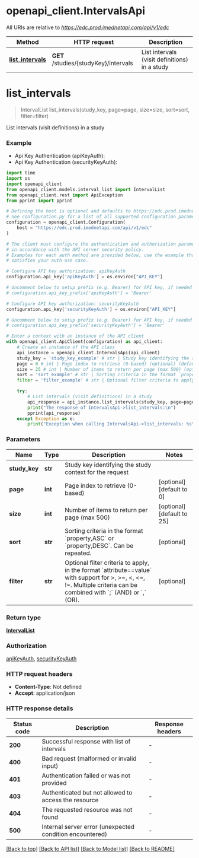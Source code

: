 # openapi_client.IntervalsApi

All URIs are relative to *https://edc.prod.imednetapi.com/api/v1/edc*

Method | HTTP request | Description
------------- | ------------- | -------------
[**list_intervals**](IntervalsApi.md#list_intervals) | **GET** /studies/{studyKey}/intervals | List intervals (visit definitions) in a study


# **list_intervals**
> IntervalList list_intervals(study_key, page=page, size=size, sort=sort, filter=filter)

List intervals (visit definitions) in a study



### Example

* Api Key Authentication (apiKeyAuth):
* Api Key Authentication (securityKeyAuth):
```python
import time
import os
import openapi_client
from openapi_client.models.interval_list import IntervalList
from openapi_client.rest import ApiException
from pprint import pprint

# Defining the host is optional and defaults to https://edc.prod.imednetapi.com/api/v1/edc
# See configuration.py for a list of all supported configuration parameters.
configuration = openapi_client.Configuration(
    host = "https://edc.prod.imednetapi.com/api/v1/edc"
)

# The client must configure the authentication and authorization parameters
# in accordance with the API server security policy.
# Examples for each auth method are provided below, use the example that
# satisfies your auth use case.

# Configure API key authorization: apiKeyAuth
configuration.api_key['apiKeyAuth'] = os.environ["API_KEY"]

# Uncomment below to setup prefix (e.g. Bearer) for API key, if needed
# configuration.api_key_prefix['apiKeyAuth'] = 'Bearer'

# Configure API key authorization: securityKeyAuth
configuration.api_key['securityKeyAuth'] = os.environ["API_KEY"]

# Uncomment below to setup prefix (e.g. Bearer) for API key, if needed
# configuration.api_key_prefix['securityKeyAuth'] = 'Bearer'

# Enter a context with an instance of the API client
with openapi_client.ApiClient(configuration) as api_client:
    # Create an instance of the API class
    api_instance = openapi_client.IntervalsApi(api_client)
    study_key = 'study_key_example' # str | Study key identifying the study context for the request
    page = 0 # int | Page index to retrieve (0-based) (optional) (default to 0)
    size = 25 # int | Number of items to return per page (max 500) (optional) (default to 25)
    sort = 'sort_example' # str | Sorting criteria in the format `property,ASC` or `property,DESC`. Can be repeated. (optional)
    filter = 'filter_example' # str | Optional filter criteria to apply, in the format `attribute==value` with support for >, >=, <, <=, !=. Multiple criteria can be combined with `;` (AND) or `,` (OR). (optional)

    try:
        # List intervals (visit definitions) in a study
        api_response = api_instance.list_intervals(study_key, page=page, size=size, sort=sort, filter=filter)
        print("The response of IntervalsApi->list_intervals:\n")
        pprint(api_response)
    except Exception as e:
        print("Exception when calling IntervalsApi->list_intervals: %s\n" % e)
```



### Parameters

Name | Type | Description  | Notes
------------- | ------------- | ------------- | -------------
 **study_key** | **str**| Study key identifying the study context for the request | 
 **page** | **int**| Page index to retrieve (0-based) | [optional] [default to 0]
 **size** | **int**| Number of items to return per page (max 500) | [optional] [default to 25]
 **sort** | **str**| Sorting criteria in the format &#x60;property,ASC&#x60; or &#x60;property,DESC&#x60;. Can be repeated. | [optional] 
 **filter** | **str**| Optional filter criteria to apply, in the format &#x60;attribute&#x3D;&#x3D;value&#x60; with support for &gt;, &gt;&#x3D;, &lt;, &lt;&#x3D;, !&#x3D;. Multiple criteria can be combined with &#x60;;&#x60; (AND) or &#x60;,&#x60; (OR). | [optional] 

### Return type

[**IntervalList**](IntervalList.md)

### Authorization

[apiKeyAuth](../README.md#apiKeyAuth), [securityKeyAuth](../README.md#securityKeyAuth)

### HTTP request headers

 - **Content-Type**: Not defined
 - **Accept**: application/json

### HTTP response details
| Status code | Description | Response headers |
|-------------|-------------|------------------|
**200** | Successful response with list of intervals |  -  |
**400** | Bad request (malformed or invalid input) |  -  |
**401** | Authentication failed or was not provided |  -  |
**403** | Authenticated but not allowed to access the resource |  -  |
**404** | The requested resource was not found |  -  |
**500** | Internal server error (unexpected condition encountered) |  -  |

[[Back to top]](#) [[Back to API list]](../README.md#documentation-for-api-endpoints) [[Back to Model list]](../README.md#documentation-for-models) [[Back to README]](../README.md)

